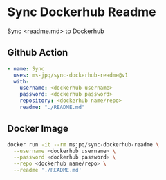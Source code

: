 # Sync Dockerhub Readme

Sync <readme.md> to Dockerhub

## Github Action

```yaml
- name: Sync
  uses: ms-jpq/sync-dockerhub-readme@v1
  with:
    username: <dockerhub username>
    password: <dockerhub password>
    repository: <dockerhub name/repo>
    readme: "./README.md"

```

## Docker Image

```sh
docker run -it --rm msjpq/sync-dockerhub-readme \
  --username <dockerhub username> \
  --password <dockerhub password> \
  --repo <dockerhub name/repo> \
  --readme './README.md'
```

